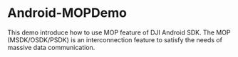 # Android-MOPDemo
This demo introduce how to use MOP feature of DJI Android SDK. The MOP (MSDK/OSDK/PSDK) is an interconnection feature to satisfy the needs of massive data communication.
